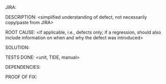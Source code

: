 JIRA:
<jira id>

DESCRIPTION:
<simplified understanding of defect, not necessarily copy/paste from JIRA>
 
ROOT CAUSE:
<if applicable, i.e., defects only; if a regression, should also include information on when and why the defect was introduced>
 
SOLUTION:
<description for the code change>
 
TESTS DONE:
<unit, TIDE, manual>
 
DEPENDENCIES:
<related or dependent Pull Requests for this component or other components that need to be merged first or after this one>

PROOF OF FIX:
<recording or screenshot>